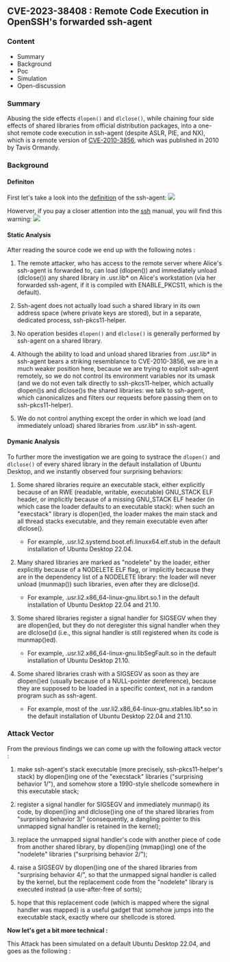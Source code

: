 ## CVE-2023-38408 : Remote Code Execution in OpenSSH's forwarded ssh-agent

### Content
- Summary
- Background
- Poc
- Simulation
- Open-discussion

### Summary
Abusing the side effects `dlopen()` and `dlclose()`, while chaining four side effects of shared libraries from official distribution packages, into a one-shot remote code execution in ssh-agent (despite ASLR, PIE, and NX), which is a remote version of [CVE-2010-3856](https:.seclists.org.fulldisclosure.2010.Oct.344), which was published in 2010 by Tavis Ormandy.

### Background
#### Definiton
First let's take a look into the [definition](https:.man.openbsd.org.ssh-agent.1) of the ssh-agent:
![](img.ssg-agent-def.png)

Howerver, if you pay a closer attention into the [ssh](https:.man.openbsd.org.ssh.1) manual, you will find this warning:
![](img.ssh_warning.png)

#### Static Analysis
After reading the source code we end up with the following notes :
1. The remote attacker, who has access to the remote server where Alice's ssh-agent is forwarded to, can load (dlopen()) and immediately unload (dlclose()) any shared library in .usr.lib* on Alice's workstation (via her forwarded ssh-agent, if it is compiled with ENABLE_PKCS11, which is the default).

2. Ssh-agent does not actually load such a shared library in its own address space (where private keys are stored), but in a separate, dedicated process, ssh-pkcs11-helper.

3. No operation besides `dlopen()` and `dlclose()` is generally performed by ssh-agent on a shared library.

4. Although the ability to load and unload shared libraries from .usr.lib* in ssh-agent bears a striking resemblance to CVE-2010-3856, we are in a much weaker position here, because we are trying to exploit ssh-agent remotely, so we do not control its environment variables nor its umask (and we do not even talk directly to ssh-pkcs11-helper, which actually dlopen()s and dlclose()s the shared libraries: we talk to ssh-agent, which canonicalizes and filters our requests before passing them on to ssh-pkcs11-helper).

5. We do not control anything except the order in which we load (and immediately unload) shared libraries from .usr.lib* in ssh-agent.

#### Dymanic Analysis
To further more the investigation we are going to systrace the `dlopen()` and `dlclose()` of every shared library in the default installation of Ubuntu Desktop, and we instantly observed four surprising behaviors:

1. Some shared libraries require an executable stack, either explicitly because of an RWE (readable, writable, executable) GNU_STACK ELF header, or implicitly because of a missing GNU_STACK ELF header (in which case the loader defaults to an executable stack): when such an "execstack" library is dlopen()ed, the loader makes the main stack and all thread stacks executable, and they remain executable even after dlclose().

    - For example, .usr.li2.systemd.boot.efi.linuxx64.elf.stub in the default
    installation of Ubuntu Desktop 22.04.

2. Many shared libraries are marked as "nodelete" by the loader, either explicitly because of a NODELETE ELF flag, or implicitly because they are in the dependency list of a NODELETE library: the loader will never unload (munmap()) such libraries, even after they are dlclose()d.

    - For example, .usr.li2.x86_64-linux-gnu.librt.so.1 in the default
    installation of Ubuntu Desktop 22.04 and 21.10.


3. Some shared libraries register a signal handler for SIGSEGV when they are dlopen()ed, but they do not deregister this signal handler when they are dlclose()d (i.e., this signal handler is still registered when its code is munmap()ed).

    - For example, .usr.li2.x86_64-linux-gnu.libSegFault.so in the default
    installation of Ubuntu Desktop 21.10.


4. Some shared libraries crash with a SIGSEGV as soon as they are dlopen()ed (usually because of a NULL-pointer dereference), because they are supposed to be loaded in a specific context, not in a random program such as ssh-agent.

    - For example, most of the .usr.li2.x86_64-linux-gnu.xtables.lib*.so in
    the default installation of Ubuntu Desktop 22.04 and 21.10.

### Attack Vector
From the previous findings we can come up with the following attack vector :

1. make ssh-agent's stack executable (more precisely,
ssh-pkcs11-helper's stack) by dlopen()ing one of the "execstack"
libraries ("surprising behavior 1/"), and somehow store a 1990-style
shellcode somewhere in this executable stack;

2. register a signal handler for SIGSEGV and immediately munmap() its
code, by dlopen()ing and dlclose()ing one of the shared libraries from
"surprising behavior 3/" (consequently, a dangling pointer to this
unmapped signal handler is retained in the kernel);

3. replace the unmapped signal handler's code with another piece of code
from another shared library, by dlopen()ing (mmap()ing) one of the
"nodelete" libraries ("surprising behavior 2/");

4. raise a SIGSEGV by dlopen()ing one of the shared libraries from
"surprising behavior 4/", so that the unmapped signal handler is called
by the kernel, but the replacement code from the "nodelete" library is
executed instead (a use-after-free of sorts);

5. hope that this replacement code (which is mapped where the signal
handler was mapped) is a useful gadget that somehow jumps into the
executable stack, exactly where our shellcode is stored.

**Now let's get a bit more technical :**

This Attack has been simulated on a default Ubuntu Desktop 22.04, and goes as the following :



